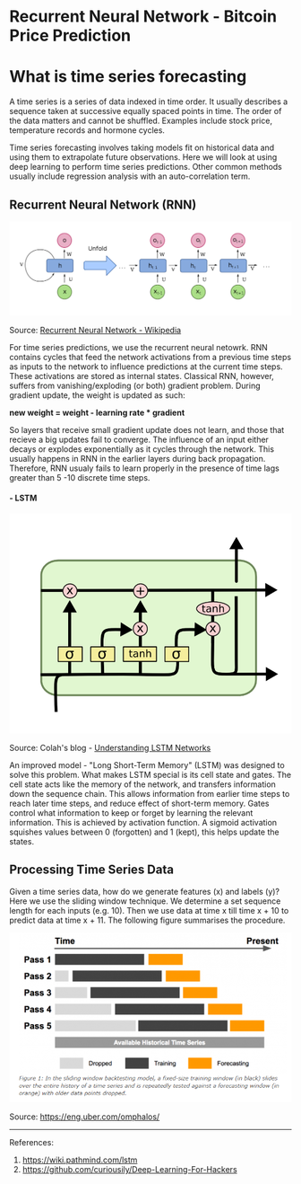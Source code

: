 # Recurrent Neural Network - Bitcoin Price Prediction

# What is time series forecasting
A time series is a series of data indexed in time order. It usually describes a sequence taken at successive equally spaced points in time. The order of the data matters and cannot be shuffled. Examples include stock price, temperature records and hormone cycles. 

Time series forecasting involves taking models fit on historical data and using them to extrapolate future observations. Here we will look at using deep learning to perform time series predictions. Other common methods usually include regression analysis with an auto-correlation term. 

## Recurrent Neural Network (RNN)

![](https://github.com/RussH-code/Recurrent-Neural-Network---Bitcoin-Price-Prediction/blob/main/RNN.png)

Source: <a href="https://en.wikipedia.org/wiki/Recurrent_neural_network">Recurrent Neural Network - Wikipedia</a>

For time series predictions, we use the recurrent neural netowrk. RNN contains cycles that feed the network activations from a previous time steps as inputs to the network to influence predictions at the current time steps. These activations are stored as internal states. Classical RNN, however, suffers from vanishing/exploding (or both) gradient problem. During gradient update, the weight is updated as such:

**new weight = weight - learning rate * gradient**

So layers that receive small gradient update does not learn, and those that recieve a big updates fail to converge. The influence of an input either decays or explodes exponentially as it cycles through the network. This usually happens in RNN in the earlier layers during back propagation. Therefore, RNN usualy fails to learn properly in the presence of time lags greater than 5 -10 discrete time steps. 

#### - LSTM
![](https://github.com/RussH-code/Recurrent-Neural-Network---Bitcoin-Price-Prediction/blob/main/LSTM.png)

Source: Colah's blog - <a href="https://colah.github.io/posts/2015-08-Understanding-LSTMs/">Understanding LSTM Networks</a>

An improved model - "Long Short-Term Memory" (LSTM) was designed to solve this problem. What makes LSTM special is its cell state and gates. The cell state acts like the memory of the network, and transfers information down the sequence chain. This allows information from earlier time steps to reach later time steps, and reduce effect of short-term memory. Gates control what information to keep or forget by learning the relevant information. This is achieved by activation function. A sigmoid activation squishes values between 0 (forgotten) and 1 (kept), this helps update the states.

## Processing Time Series Data
Given a time series data, how do we generate features (x) and labels (y)? Here we use the sliding window technique. We determine a set sequence length for each inputs (e.g. 10). Then we use data at time x till time x + 10 to predict data at time x + 11. The following figure summarises the procedure.

![](https://github.com/RussH-code/Recurrent-Neural-Network---Bitcoin-Price-Prediction/blob/main/sliding%20window.PNG)

Source: https://eng.uber.com/omphalos/

---
References:
1. https://wiki.pathmind.com/lstm
2. https://github.com/curiousily/Deep-Learning-For-Hackers


